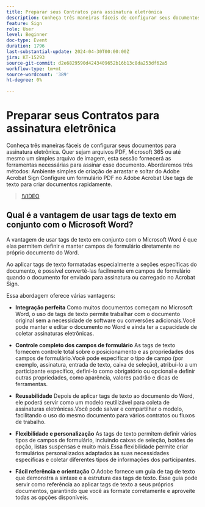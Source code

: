 ```yaml
---
title: Preparar seus Contratos para assinatura eletrônica
description: Conheça três maneiras fáceis de configurar seus documentos para assinatura eletrônica.
feature: Sign
role: User
level: Beginner
doc-type: Event
duration: 1796
last-substantial-update: 2024-04-30T00:00:00Z
jira: KT-15293
source-git-commit: d2e6829590d4243409652b16b13c8da253df62a5
workflow-type: tm+mt
source-wordcount: '389'
ht-degree: 0%

---
```



# Preparar seus Contratos para assinatura eletrônica

Conheça três maneiras fáceis de configurar seus documentos para assinatura eletrônica. Quer sejam arquivos PDF, Microsoft 365 ou até mesmo um simples arquivo de imagem, esta sessão fornecerá as ferramentas necessárias para assinar esse documento. Abordaremos três métodos: Ambiente simples de criação de arrastar e soltar do Adobe Acrobat Sign Configure um formulário PDF no Adobe Acrobat Use tags de texto para criar documentos rapidamente.

>[!VIDEO](https://video.tv.adobe.com/v/3428184/?learn=on)

## Qual é a vantagem de usar tags de texto em conjunto com o Microsoft Word?

A vantagem de usar tags de texto em conjunto com o Microsoft Word é que elas permitem definir e manter campos de formulário diretamente no próprio documento do Word.

Ao aplicar tags de texto formatadas especialmente a seções específicas do documento, é possível convertê-las facilmente em campos de formulário quando o documento for enviado para assinatura ou carregado no Acrobat Sign.

Essa abordagem oferece várias vantagens:

* **Integração perfeita** Como muitos documentos começam no Microsoft Word, o uso de tags de texto permite trabalhar com o documento original sem a necessidade de software ou conversões adicionais.Você pode manter e editar o documento no Word e ainda ter a capacidade de coletar assinaturas eletrônicas.

* **Controle completo dos campos de formulário** As tags de texto fornecem controle total sobre o posicionamento e as propriedades dos campos de formulário.Você pode especificar o tipo de campo (por exemplo, assinatura, entrada de texto, caixa de seleção), atribuí-lo a um participante específico, defini-lo como obrigatório ou opcional e definir outras propriedades, como aparência, valores padrão e dicas de ferramentas.

* **Reusabilidade** Depois de aplicar tags de texto ao documento do Word, ele poderá servir como um modelo reutilizável para coleta de assinaturas eletrônicas.Você pode salvar e compartilhar o modelo, facilitando o uso do mesmo documento para vários contratos ou fluxos de trabalho.

* **Flexibilidade e personalização** As tags de texto permitem definir vários tipos de campos de formulário, incluindo caixas de seleção, botões de opção, listas suspensas e muito mais.Essa flexibilidade permite criar formulários personalizados adaptados às suas necessidades específicas e coletar diferentes tipos de informações dos participantes.

* **Fácil referência e orientação** O Adobe fornece um guia de tag de texto que demonstra a sintaxe e a estrutura das tags de texto. Esse guia pode servir como referência ao aplicar tags de texto a seus próprios documentos, garantindo que você as formate corretamente e aproveite todas as opções disponíveis.